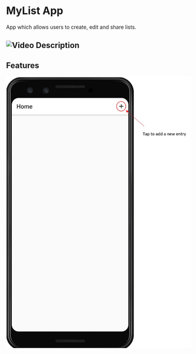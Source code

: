 # MyList App

App which allows users to create, edit and share lists.

## ![Video Description](https://www.youtube.com)

## Features
![Adding a List Entry](/readMeImages/addEntry.jpg)